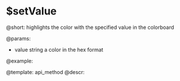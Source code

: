 $setValue
=============

@short:
	highlights the color with the specified value in the colorboard


@params: 

- value			string		 a color in the hex format 

@example: 



@template:	api_method
@descr:


